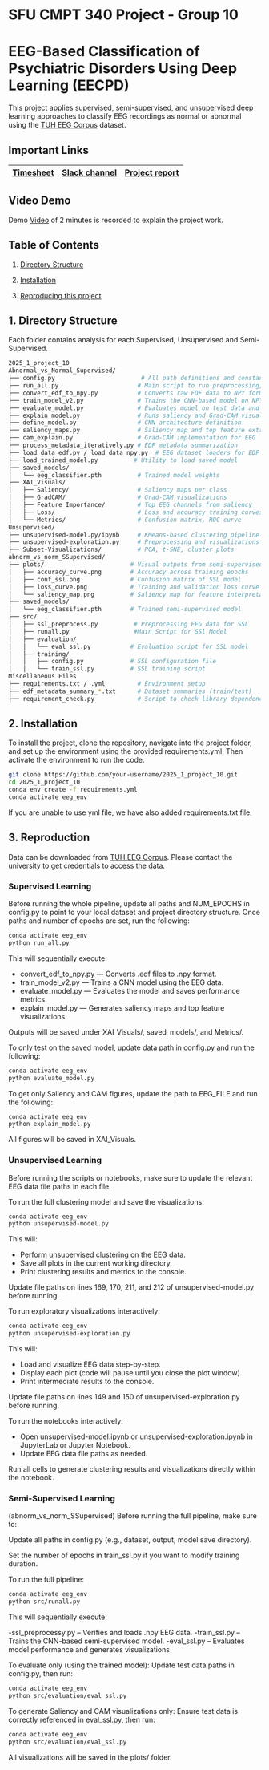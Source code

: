 # SFU CMPT 340 Project - Group 10
# EEG-Based Classification of Psychiatric Disorders Using Deep Learning (EECPD)

This project applies supervised, semi-supervised, and unsupervised deep learning approaches to classify EEG recordings as normal or abnormal using the [TUH EEG Corpus](https://isip.piconepress.com/projects/nedc/html/tuh_eeg/) dataset.

## Important Links

| [Timesheet](https://1sfu-my.sharepoint.com/:x:/g/personal/hamarneh_sfu_ca/EQ07LycgT7hOkF0sdB02oIIBBLzLK9IjtrYmOcOQgPjRVg?e=m0InGz) | [Slack channel](https://app.slack.com/client/T08645XD55G/C0877AWGWKC) | [Project report](https://www.overleaf.com/project/6772391967aad788ce163cd1) | 
|-----------|---------------|-------------------------|



## Video Demo
Demo [Video](https://youtu.be/5R2VOalZk5Q) of 2 minutes is recorded to explain the project work.


## Table of Contents
1. [Directory Structure](#structure)

2. [Installation](#installation)

3. [Reproducing this project](#repro)




<a name="demo"></a>
## 1. Directory Structure

Each folder contains analysis for each Supervised, Unsupervised and Semi-Supervised.

```bash
2025_1_project_10
Abnormal_vs_Normal_Supervised/
├── config.py                        # All path definitions and constants
├── run_all.py                      # Main script to run preprocessing, training, and explainability
├── convert_edf_to_npy.py           # Converts raw EDF data to NPY format
├── train_model_v2.py               # Trains the CNN-based model on NPY data
├── evaluate_model.py               # Evaluates model on test data and plots metrics
├── explain_model.py                # Runs saliency and Grad-CAM visualizations
├── define_model.py                 # CNN architecture definition
├── saliency_maps.py                # Saliency map and top feature extraction
├── cam_explain.py                  # Grad-CAM implementation for EEG
├── process_metadata_iteratively.py # EDF metadata summarization
├── load_data_edf.py / load_data_npy.py  # EEG dataset loaders for EDF and NPY
├── load_trained_model.py          # Utility to load saved model
├── saved_models/
│   └── eeg_classifier.pth          # Trained model weights
├── XAI_Visuals/
│   ├── Saliency/                   # Saliency maps per class
│   ├── GradCAM/                    # Grad-CAM visualizations
│   ├── Feature_Importance/         # Top EEG channels from saliency
│   ├── Loss/                       # Loss and accuracy training curves
│   └── Metrics/                    # Confusion matrix, ROC curve
Unsupervised/
├── unsupervised-model.py/ipynb     # KMeans-based clustering pipeline
├── unsupervised-exploration.py     # Preprocessing and visualizations
├── Subset-Visualizations/          # PCA, t-SNE, cluster plots
abnorm_vs_norm_SSupervised/
├── plots/                        # Visual outputs from semi-supervised training
│   ├── accuracy_curve.png        # Accuracy across training epochs
│   ├── conf_ssl.png              # Confusion matrix of SSL model
│   ├── loss_curve.png            # Training and validation loss curve
│   └── saliency_map.png          # Saliency map for feature interpretation
├── saved_models/
│   └── eeg_classifier.pth        # Trained semi-supervised model
├── src/
│   ├── ssl_preprocess.py          # Preprocessing EEG data for SSL
│   ├── runall.py                  #Main Script for SSl Model       
│   ├── evaluation/
│   │   └── eval_ssl.py           # Evaluation script for SSL model
│   ├── training/
│   │   ├── config.py             # SSL configuration file
│   │   └── train_ssl.py          # SSL training script
Miscellaneous Files
├── requirements.txt / .yml         # Environment setup
├── edf_metadata_summary_*.txt      # Dataset summaries (train/test)
├── requirement_check.py            # Script to check library dependencies
```

<a name="installation"></a>
## 2. Installation

To install the project, clone the repository, navigate into the project folder, and set up the environment using the provided requirements.yml. Then activate the environment to run the code.

```bash
git clone https://github.com/your-username/2025_1_project_10.git
cd 2025_1_project_10
conda env create -f requirements.yml
conda activate eeg_env
```
If you are unable to use yml file, we have also added requirements.txt file.

<a name="repro"></a>
## 3. Reproduction
Data can be downloaded from [TUH EEG Corpus](https://isip.piconepress.com/projects/nedc/html/tuh_eeg/). Please contact the university to get credentials to access the data.

### Supervised Learning
Before running the whole pipeline, update all paths and NUM_EPOCHS in config.py to point to your local dataset and project directory structure.
Once paths and number of epochs are set, run the following:
```bash
conda activate eeg_env
python run_all.py
```
This will sequentially execute:
- convert_edf_to_npy.py — Converts .edf files to .npy format.
- train_model_v2.py — Trains a CNN model using the EEG data.
- evaluate_model.py — Evaluates the model and saves performance metrics.
- explain_model.py — Generates saliency maps and top feature visualizations.

Outputs will be saved under XAI_Visuals/, saved_models/, and Metrics/.

To only test on the saved model, update data path in config.py and run the following:
```bash
conda activate eeg_env
python evaluate_model.py
```

To get only Saliency and CAM figures, update the path to EEG_FILE and run the following:
```bash
conda activate eeg_env
python explain_model.py
```
All figures will be saved in XAI_Visuals.

### Unsupervised Learning
Before running the scripts or notebooks, make sure to update the relevant EEG data file paths in each file.

To run the full clustering model and save the visualizations:
```bash
conda activate eeg_env
python unsupervised-model.py
```
This will: 
- Perform unsupervised clustering on the EEG data.
- Save all plots in the current working directory.
- Print clustering results and metrics to the console.

Update file paths on lines 169, 170, 211, and 212 of unsupervised-model.py before running.

To run exploratory visualizations interactively:

```bash
conda activate eeg_env
python unsupervised-exploration.py
```
This will:
- Load and visualize EEG data step-by-step.
- Display each plot (code will pause until you close the plot window).
- Print intermediate results to the console.

Update file paths on lines 149 and 150 of unsupervised-exploration.py before running.

To run the notebooks interactively:
- Open unsupervised-model.ipynb or unsupervised-exploration.ipynb in JupyterLab or Jupyter Notebook.
- Update EEG data file paths as needed.

Run all cells to generate clustering results and visualizations directly within the notebook.
### Semi-Supervised Learning
(abnorm_vs_norm_SSupervised)
Before running the full pipeline, make sure to:

Update all paths in config.py (e.g., dataset, output, model save directory).

Set the number of epochs in train_ssl.py if you want to modify training duration.

To run the full pipeline:
```bash
conda activate eeg_env
python src/runall.py
```
This will sequentially execute:

-ssl_preprocessy.py – Verifies and loads .npy EEG data.
-train_ssl.py – Trains the CNN-based semi-supervised model.
-eval_ssl.py – Evaluates model performance and generates visualizations

To evaluate only (using the trained model):
Update test data paths in config.py, then run:

```bash
conda activate eeg_env
python src/evaluation/eval_ssl.py
```
To generate Saliency and CAM visualizations only:
Ensure test data is correctly referenced in eval_ssl.py, then run:

```bash
conda activate eeg_env
python src/evaluation/eval_ssl.py
```
All visualizations will be saved in the plots/ folder.
